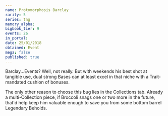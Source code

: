 ```yaml
---
name: Protomorphosis Barclay
rarity: 5
series: tng
memory_alpha:
bigbook_tier: 9
events: 26
in_portal:
date: 25/01/2018
obtained: Event
mega: false
published: true
---
```


Barclay...Events? Well, not really. But with weekends his best shot at tangible use, dual strong Bases can at least excel in that niche with a Trait-mandated cushion of bonuses.

The only other reason to choose this bug lies in the Collections tab. Already a multi-Collection piece, if Broccoli snags one or two more in the future, that'd help keep him valuable enough to save you from some bottom barrel Legendary Beholds.
